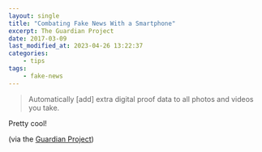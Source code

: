 ```yaml
---
layout: single
title: "Combating Fake News With a Smartphone"
excerpt: The Guardian Project
date: 2017-03-09
last_modified_at: 2023-04-26 13:22:37
categories:
    - tips
tags:
    - fake-news
---
```


> Automatically [add] extra digital proof data to all photos and videos you take.

Pretty cool!

(via the [Guardian Project](https://guardianproject.info/2017/02/24/combating-fake-news-with-a-smartphone-proof-mode/))
